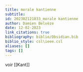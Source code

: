 ```yaml
---
title: morale kantienne
subtitle:
id: 202302121833_morale kantienne
author: Damien Belvèze
date: 12-02-2023
link_citations: true
bibliography: biblio/Obsidian.bib
biblio_style: csl\ieee.csl
aliases: []
tags: []
---
```


voir [[Kant]]





